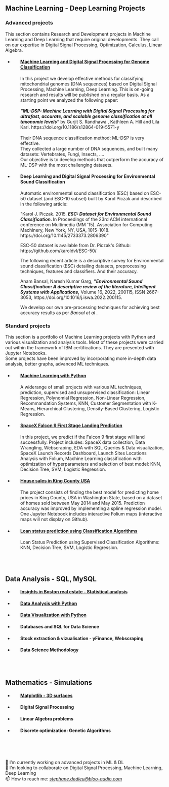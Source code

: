 





## **Machine Learning - Deep Learning Projects**

###  **Advanced projects**
This section contains Research and Development projects in Machine Learning and Deep Learning that require original developments. They call on our expertise in Digital Signal Processing, Optimization, Calculus, Linear Algebra. <br>

- #### <ul>[Machine Learning and Digital Signal Processing for Genome Classification](https://github.com/DrStef/Machine-Learning-and-Digital-Signal-Processing-for-Genome-Classification/blob/main/README.md) </ul>

<ul><ul> In this project we develop effective methods for classifying mitochondrial genomes (DNA sequences) based on Digital Signal Processing, Machine Learning, Deep Learning. This is on-going research and results will be published on a regular basis. As a starting point we analyzed the following paper:
<br><br>
 <i><b> "ML-DSP: Machine Learning with Digital Signal Processing for ultrafast, accurate, and scalable genome classification at all taxonomic levels" </b></i> by Gurjit S. Randhawa , Kathleen A. Hill and Lila Kari. https://doi.org/10.1186/s12864-019-5571-y
<br><br>
Their DNA sequence classification method: ML-DSP is very effective.  <br> 
They collected a large number of DNA sequences, and built many datasets: Vertebrates, Fungi, Insects, .... <br>  
Our objective is to develop methods that outperform the accuracy of ML-DSP with the most challenging datasets. </ul></ul>

- #### <ul>Deep Learning and Digital Signal Processing for Environmental Sound Classification </ul>

<ul><ul>  Automatic environmental sound classification (ESC) based on ESC-50 dataset (and ESC-10 subset) built by Karol Piczak and described in the following article: </ul></ul>
<ul><ul> "Karol J. Piczak. 2015. <b><i> ESC: Dataset for Environmental Sound Classification. </i></b> In Proceedings of the 23rd ACM international conference on Multimedia (MM '15). Association for Computing Machinery, New York, NY, USA, 1015–1018. https://doi.org/10.1145/2733373.2806390"   </ul></ul>
<ul><ul> ESC-50 dataset is available from Dr. Piczak's Github: https://github.com/karoldvl/ESC-50/  </ul></ul>

<ul><ul> The following recent article is a descriptive survey for Environmental sound classification (ESC) detailing datasets, preprocessing techniques, features and classifiers. And their accuracy. </ul></ul>
<ul><ul> Anam Bansal, Naresh Kumar Garg, <b><i> "Environmental Sound Classification: A descriptive review of the literature, 
Intelligent Systems with Applications,</i></b> Volume 16, 2022, 200115, ISSN 2667-3053, https://doi.org/10.1016/j.iswa.2022.200115.  </ul></ul>

<ul><ul> We develop our own pre-processing techniques for achieving best accuracy results as per <i> Bansal et al </i>.  </ul></ul>
 

### **Standard projects**
  
This section is a portfolio of Machine Learning projects with Python and various visualization and analysis tools. Most of these projects were carried out within the framework of IBM certifications. They are presented with Jupyter Notebooks. <br>
Some projects have been improved by incorporating more in-depth data analysis, better graphs, advanced ML techniques. 

- #### <ul> [**Machine Learning with Python**](https://github.com/DrStef/Machine_Learning_with_Python-IBM/blob/main/README.md)
<ul><ul> A widerange of small projects with various ML techniques, prediction, supervised and unsupervised classification: Linear Regression, Polynomial Regression, Non-Linear Regression, Recommandation Systems, KNN, Customer Segmentation with K-Means, Hierarchical Clustering, Density-Based Clustering, Logistic Regression. </ul></ul>
  
- #### <ul> [SpaceX Falcon 9 First Stage Landing Prediction](https://github.com/DrStef/Applied_Data_Science_Capstone_SpaceX_IBM/blob/main/README.md) </ul>      
  
<ul><ul> In this project, we predict if the Falcon 9 first stage will land successfully. Project includes: SpaceX data collection, Data Wrangling, Webscraping,  EDA with SQL Queries & Data visualization, SpaceX Launch Records Dashboard, Launch Sites Locations Analysis with Folium, Machine Learning classification with optimization of hyperparameters and selection of best model: KNN, Decision Tree, SVM, Logistic Regression. </ul></ul>
  
- #### <ul> [House sales in King County USA](https://github.com/DrStef/House_Sales_in_King_County_USA_IBM/blob/main/README.md) </ul>    
<ul><ul> The project consists of finding the best model for predicting home prices in King County, USA in Washington State, based on a dataset of homes sold between May 2014 and May 2015. Prediction accuracy was improved by implementing a spline regression model.<br>  One Jupyter Notebook includes interactive Folium maps (interactive maps will not display on Github). </ul></ul>

- #### <ul> [Loan status prediction using Classification Algorithms](https://github.com/DrStef/Loan-Status-Prediction-using-Classification-Algorithms_IBM/blob/main/README.md)</ul> 
  
  <ul>Loan Status Prediction using Supervised Classification Algorithms: KNN, Decision Tree, SVM, Logistic Regression.</ul> 

<br>
<br>

## **Data Analysis - SQL, MySQL**

  
- #### <ul> [Insights in Boston real estate - Statistical analysis](https://github.com/DrStef/Statistics-for-Data-Science-with-Python/blob/main/README.md)    </ul>
    
- #### <ul> [Data Analysis with Python](https://github.com/DrStef/Data-Analysis-with-Python/blob/main/README.md) </ul>

- #### <ul> [Data Visualization with Python](https://github.com/DrStef/Data-Visualization-with-Python/blob/main/README.md)</ul>

- #### <ul> **Databases and SQL for Data Science**</ul> 

- #### <ul> **Stock extraction \& vizualisation - yFinance, Webscraping**</ul> 
  
- #### <ul> **Data Science Methodology**</ul>
<br>
<br>

## **Mathematics - Simulations**

- #### <ul> [**Matplotlib - 3D surfaces**](https://github.com/DrStef/Complex-3D-surfaces-with-Matplotlib/blob/main/README.md)</ul> 
  
- #### <ul> **Digital Signal Processing**   </ul>  
- #### <ul> **Linear Algebra problems**   </ul>   
- #### <ul> **Discrete optimization: Genetic Algorithms**   </ul>   

<br>
<br>
<br>  

  
🔭 I’m currently working on advanced projects in ML & DL <br>
👯 I’m looking to collaborate on Digital Signal Processing, Machine Learning, Deep Learning <br>
📫 How to reach me: <i>stephane.dedieu@bloo-audio.com</i> <br>
 

<!--
**DrStef/DrStef** is a ✨ _special_ ✨ repository because its `README.md` (this file) appears on your GitHub profile.

Here are some ideas to get you started:

- 🔭 I’m currently working on advanced projects in ML & DL. 
- 🌱 I’m currently learning Tensorflow
- 👯 I’m looking to collaborate on Digital Signal Processing, Machine Learning, Deep Learning
- 🤔 I’m looking for help with ...
- 💬 Ask me about ...
- 📫 How to reach me: <i>stephane.dedieu@bloo-audio.com</i>
- ⚡ Hobbies: stock market, economics, geopolitics.
- ⚡ Fun fact: ...

